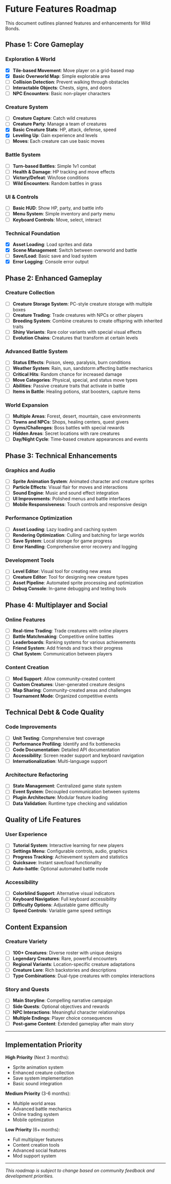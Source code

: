 # Future Features Roadmap

This document outlines planned features and enhancements for Wild Bonds.

## Phase 1: Core Gameplay

### Exploration & World
- [x] **Tile-based Movement**: Move player on a grid-based map
- [x] **Basic Overworld Map**: Simple explorable area
- [ ] **Collision Detection**: Prevent walking through obstacles
- [ ] **Interactable Objects**: Chests, signs, and doors
- [ ] **NPC Encounters**: Basic non-player characters

### Creature System
- [ ] **Creature Capture**: Catch wild creatures
- [ ] **Creature Party**: Manage a team of creatures
- [x] **Basic Creature Stats**: HP, attack, defense, speed
- [x] **Leveling Up**: Gain experience and levels
- [ ] **Moves**: Each creature can use basic moves

### Battle System
- [ ] **Turn-based Battles**: Simple 1v1 combat
- [ ] **Health & Damage**: HP tracking and move effects
- [ ] **Victory/Defeat**: Win/lose conditions
- [ ] **Wild Encounters**: Random battles in grass

### UI & Controls
- [ ] **Basic HUD**: Show HP, party, and battle info
- [ ] **Menu System**: Simple inventory and party menu
- [ ] **Keyboard Controls**: Move, select, interact

### Technical Foundation
- [x] **Asset Loading**: Load sprites and data
- [x] **Scene Management**: Switch between overworld and battle
- [ ] **Save/Load**: Basic save and load system
- [x] **Error Logging**: Console error output

## Phase 2: Enhanced Gameplay

### Creature Collection
- [ ] **Creature Storage System**: PC-style creature storage with multiple boxes
- [ ] **Creature Trading**: Trade creatures with NPCs or other players
- [ ] **Breeding System**: Combine creatures to create offspring with inherited traits
- [ ] **Shiny Variants**: Rare color variants with special visual effects
- [ ] **Evolution Chains**: Creatures that transform at certain levels

### Advanced Battle System  
- [ ] **Status Effects**: Poison, sleep, paralysis, burn conditions
- [ ] **Weather System**: Rain, sun, sandstorm affecting battle mechanics
- [ ] **Critical Hits**: Random chance for increased damage
- [ ] **Move Categories**: Physical, special, and status move types
- [ ] **Abilities**: Passive creature traits that activate in battle
- [ ] **Items in Battle**: Healing potions, stat boosters, capture items

### World Expansion
- [ ] **Multiple Areas**: Forest, desert, mountain, cave environments
- [ ] **Towns and NPCs**: Shops, healing centers, quest givers
- [ ] **Gyms/Challenges**: Boss battles with special rewards
- [ ] **Hidden Areas**: Secret locations with rare creatures
- [ ] **Day/Night Cycle**: Time-based creature appearances and events

## Phase 3: Technical Enhancements

### Graphics and Audio
- [ ] **Sprite Animation System**: Animated character and creature sprites
- [ ] **Particle Effects**: Visual flair for moves and interactions
- [ ] **Sound Engine**: Music and sound effect integration
- [ ] **UI Improvements**: Polished menus and battle interfaces
- [ ] **Mobile Responsiveness**: Touch controls and responsive design

### Performance Optimization
- [ ] **Asset Loading**: Lazy loading and caching system
- [ ] **Rendering Optimization**: Culling and batching for large worlds
- [ ] **Save System**: Local storage for game progress
- [ ] **Error Handling**: Comprehensive error recovery and logging

### Development Tools
- [ ] **Level Editor**: Visual tool for creating new areas
- [ ] **Creature Editor**: Tool for designing new creature types
- [ ] **Asset Pipeline**: Automated sprite processing and optimization
- [ ] **Debug Console**: In-game debugging and testing tools

## Phase 4: Multiplayer and Social

### Online Features
- [ ] **Real-time Trading**: Trade creatures with online players
- [ ] **Battle Matchmaking**: Competitive online battles
- [ ] **Leaderboards**: Ranking systems for various achievements
- [ ] **Friend System**: Add friends and track their progress
- [ ] **Chat System**: Communication between players

### Content Creation
- [ ] **Mod Support**: Allow community-created content
- [ ] **Custom Creatures**: User-generated creature designs
- [ ] **Map Sharing**: Community-created areas and challenges
- [ ] **Tournament Mode**: Organized competitive events

## Technical Debt & Code Quality

### Code Improvements
- [ ] **Unit Testing**: Comprehensive test coverage
- [ ] **Performance Profiling**: Identify and fix bottlenecks
- [ ] **Code Documentation**: Detailed API documentation
- [ ] **Accessibility**: Screen reader support and keyboard navigation
- [ ] **Internationalization**: Multi-language support

### Architecture Refactoring  
- [ ] **State Management**: Centralized game state system
- [ ] **Event System**: Decoupled communication between systems
- [ ] **Plugin Architecture**: Modular feature loading
- [ ] **Data Validation**: Runtime type checking and validation

## Quality of Life Features

### User Experience
- [ ] **Tutorial System**: Interactive learning for new players
- [ ] **Settings Menu**: Configurable controls, audio, graphics
- [ ] **Progress Tracking**: Achievement system and statistics
- [ ] **Quicksave**: Instant save/load functionality
- [ ] **Auto-battle**: Optional automated battle mode

### Accessibility
- [ ] **Colorblind Support**: Alternative visual indicators
- [ ] **Keyboard Navigation**: Full keyboard accessibility
- [ ] **Difficulty Options**: Adjustable game difficulty
- [ ] **Speed Controls**: Variable game speed settings

## Content Expansion

### Creature Variety
- [ ] **100+ Creatures**: Diverse roster with unique designs
- [ ] **Legendary Creatures**: Rare, powerful encounters
- [ ] **Regional Variants**: Location-specific creature adaptations
- [ ] **Creature Lore**: Rich backstories and descriptions
- [ ] **Type Combinations**: Dual-type creatures with complex interactions

### Story and Quests
- [ ] **Main Storyline**: Compelling narrative campaign
- [ ] **Side Quests**: Optional objectives and rewards
- [ ] **NPC Interactions**: Meaningful character relationships
- [ ] **Multiple Endings**: Player choice consequences
- [ ] **Post-game Content**: Extended gameplay after main story

---

## Implementation Priority

**High Priority** (Next 3 months):
- Sprite animation system
- Enhanced creature collection
- Save system implementation
- Basic sound integration

**Medium Priority** (3-6 months):  
- Multiple world areas
- Advanced battle mechanics
- Online trading system
- Mobile optimization

**Low Priority** (6+ months):
- Full multiplayer features
- Content creation tools
- Advanced social features
- Mod support system

---

*This roadmap is subject to change based on community feedback and development priorities.*